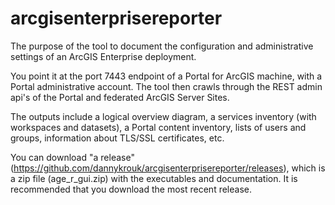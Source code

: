# arcgisenterprisereporter

The purpose of the tool to document the configuration and administrative settings of an ArcGIS Enterprise deployment.

You point it at the port 7443 endpoint of a Portal for ArcGIS machine, with a Portal administrative account. The tool then crawls through the REST admin api's of the Portal and federated ArcGIS Server Sites.

The outputs include a logical overview diagram, a services inventory (with workspaces and datasets), a Portal content inventory, lists of users and groups, information about TLS/SSL certificates, etc.

You can download "a release" (https://github.com/dannykrouk/arcgisenterprisereporter/releases), which is a zip file (age_r_gui.zip) with the executables and documentation.  It is recommended that you download the most recent release.  
